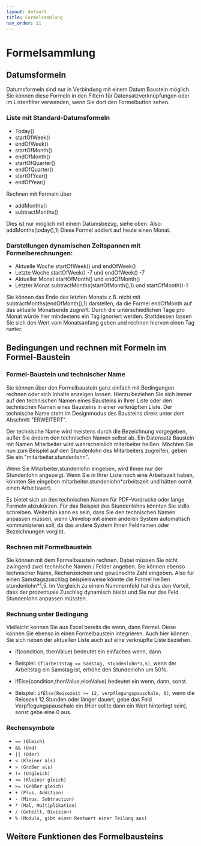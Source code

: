 ```yaml
---
layout: default
title: Formelsammlung
nav_order: 11
---
```


# Formelsammlung

## Datumsformeln

Datumsformeln sind nur in Verbindung mit einem Datum Baustein möglich. Sie können diese Formeln in den Filtern
für Datensatzverknüpfungen oder im Listenfilter verwenden, wenn Sie dort den Formelbutton sehen.

### Liste mit Standard-Datumsformeln

- Today()
- startOfWeek()
- endOfWeek()
- startOfMonth()
- endOfMonth()
- startOfQuarter()
- endOfQuarter()
- startOfYear()
- endOfYear()

Rechnen mit Formeln über

- addMonths()
- subtractMonths()

Dies ist nur möglich mit einem Datumsbezug, siehe oben. Also: addMonths(today(),1)
Diese Formel addiert auf heute einen Monat.

### Darstellungen dynamischen Zeitspannen mit Formelberechnungen:

- Aktuelle Woche startOfWeek() und endOfWeek()
- Letzte Woche startOfWeek() -7 und endOfWeek() -7
- Aktueller Monat startOfMonth() und endOfMonth()
- Letzter Monat subtractMonths(startOfMonth(),1) und startOfMonth()-1

Sie können das Ende des letzten Monats z.B. nicht mit subtractMonths(endOfMonth(),1) darstellen,
da die Formel endOfMonth auf das aktuelle Monatsende zugreift. Durch die unterschiedlichen
Tage pro Monat würde hier mindestens ein Tag ignoriert werden. Stattdessen lassen Sie sich den Wert
vom Monatsanfang geben und rechnen hiervon einen Tag runter.

## Bedingungen und rechnen mit Formeln im Formel-Baustein

### Formel-Baustein und technischer Name

Sie können über den Formelbaustein ganz einfach mit Bedingungen rechnen oder sich Inhalte anzeigen lassen. 
Hierzu beziehen Sie sich immer auf den technischen Namen eines Bausteins in Ihrer Liste oder den technischen
Namen eines Bausteins in einer verknüpften Liste. Der technische Name steht im Designmodus des Bausteins direkt
unter dem Abschnitt "ERWEITERT".

Der technische Name wird meistens durch die Bezeichnung vorgegeben, außer Sie ändern den technischen Namen selbst ab.
Ein Datensatz Baustein mit Namen Mitarbeiter wird wahrscheinlich mitarbeiter heißen.
Möchten Sie nun zum Beispiel auf den Stundenlohn des Mitarbeiters zugreifen, geben Sie ein "mitarbeiter.stundenlohn".

Wenn Sie Mitarbeiter.stundenlohn eingeben, wird Ihnen nur der Stundenlohn angezeigt. Wenn Sie in Ihrer Liste noch
eine Arbeitszeit haben, könnten Sie eingeben mitarbeiter.stundenlohn*arbeitszeit und hätten somit einen Arbeitswert.

Es bietet sich an den technischen Namen für PDF-Vordrucke oder lange Formeln abzukürzen. Für das Beispiel des
Stundenlohns könnten Sie stdlo schreiben. Weiterhin kann es sein, dass Sie den technischen Namen anpassen
müssen, wenn Univelop mit einem anderen System automatisch kommunizieren soll, da das andere System
Ihnen Feldnamen oder Bezeichnungen vorgibt.

### Rechnen mit Formelbaustein

Sie können mit dem Formelbaustein rechnen. Dabei müssen Sie nicht zwingend zwei technische Namen / Felder angeben. Sie können
ebenso technischer Name, Rechenzeichen und gewünschte Zahl eingeben. Also für einen Samstagszuschlag beispielsweise könnte
die Formel heißen stundenlohn*1,5. Im Vergleich zu einem Nummernfeld hat dies den Vorteil, dass der prozentuale Zuschlag dynamisch
bleibt und Sie nur das Feld Stundenlohn anpassen müssten.

### Rechnung unter Bedingung

Vielleicht kennen Sie aus Excel bereits die wenn, dann Formel. Diese können Sie ebenso in einen Formelbaustein integrieren.
Auch hier können Sie sich neben der aktuellen Liste auch auf eine verknüpfte Liste beziehen.

- if(condition, thenValue) bedeutet ein einfaches wenn, dann.
- Beispiel: `if(arbeitstag == Samstag, stundenlohn*1,5)`, wenn der Arbeitstag ein Samstag ist, erhöhe den Stundenlohn um 50%.

- ifElse(condition,thenValue,elseValue) bedeutet ein wenn, dann, sonst.
- Beispiel: `ifElse(Reisezeit >= 12, verpflegungspauschale, 0)`, wenn die Reisezeit 12 Stunden oder länger dauert, gebe das Feld Verpflegungspauschale ein (Hier sollte dann ein Wert hinterlegt sein), sonst gebe eine 0 aus.

### Rechensymbole

- `== (Gleich)`
- `&& (Und)`
- `|| (Oder)`
- `< (Kleiner als)`
- `> (Größer als)`
- `!= (Ungleich)`
- `<= (Kleiner gleich)`
- `>= (Größer gleich)`
- `+ (Plus, Addition)`
- `- (Minus, Subtraction)`
- `* (Mal, Multiplikation)`
- `/ (Geteilt, Division)`
- `% (Modulo, gibt einen Restwert einer Teilung aus)`

## Weitere Funktionen des Formelbausteins

